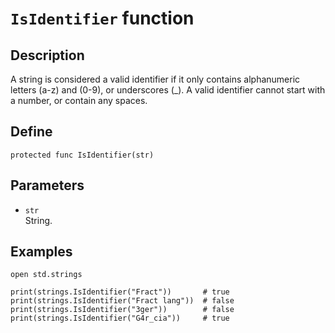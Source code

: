 # ``IsIdentifier`` function

## Description
A string is considered a valid identifier if it only contains alphanumeric letters (a-z) and (0-9),
or underscores (_). A valid identifier cannot start with a number, or contain any spaces.

## Define
```
protected func IsIdentifier(str)
```

## Parameters
+ ``str`` <br>
String.

## Examples
```
open std.strings

print(strings.IsIdentifier("Fract"))       # true
print(strings.IsIdentifier("Fract lang"))  # false
print(strings.IsIdentifier("3ger"))        # false
print(strings.IsIdentifier("G4r_cia"))     # true
```
